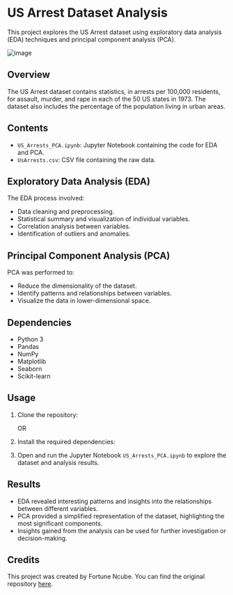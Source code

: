 # US Arrest Dataset Analysis

This project explores the US Arrest dataset using exploratory data analysis (EDA) techniques and principal component analysis (PCA).

![image](https://github.com/fortune-ncube/US_Arrests_PCA/assets/100047369/fefacb55-5906-49b1-b328-dfb42ea88187)

## Overview

The US Arrest dataset contains statistics, in arrests per 100,000 residents, for assault, murder, and rape in each of the 50 US states in 1973. The dataset also includes the percentage of the population living in urban areas.

## Contents

- `US_Arrests_PCA.ipynb`: Jupyter Notebook containing the code for EDA and PCA.
- `UsArrests.csv`: CSV file containing the raw data.

## Exploratory Data Analysis (EDA)

The EDA process involved:
- Data cleaning and preprocessing.
- Statistical summary and visualization of individual variables.
- Correlation analysis between variables.
- Identification of outliers and anomalies.

## Principal Component Analysis (PCA)

PCA was performed to:
- Reduce the dimensionality of the dataset.
- Identify patterns and relationships between variables.
- Visualize the data in lower-dimensional space.

## Dependencies

- Python 3
- Pandas
- NumPy
- Matplotlib
- Seaborn
- Scikit-learn

## Usage

1. Clone the repository:

   OR
   
1. Install the required dependencies:
3. Open and run the Jupyter Notebook `US_Arrests_PCA.ipynb` to explore the dataset and analysis results.

## Results

- EDA revealed interesting patterns and insights into the relationships between different variables.
- PCA provided a simplified representation of the dataset, highlighting the most significant components.
- Insights gained from the analysis can be used for further investigation or decision-making.


## Credits

This project was created by Fortune Ncube. You can find the original repository [here](https://github.com/fortune-ncube/US_Arrests_PCA).

